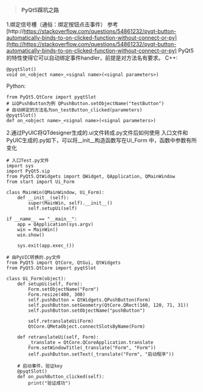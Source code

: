 > #### PyQt5踩坑之路 ####

1.绑定信号槽（通俗：绑定按钮点击事件）
参考[http://https://stackoverflow.com/questions/54861232/pyqt-button-automatically-binds-to-on-clicked-function-without-connect-or-py](http://https://stackoverflow.com/questions/54861232/pyqt-button-automatically-binds-to-on-clicked-function-without-connect-or-py)
PyQt5的特性使得它可以自动绑定事件handler，前提是对方法名有要求。
C++:
```
@pyqtSlot()
void on_<object name>_<signal name>(<signal parameters>)
```
Python:
```
from PyQt5.QtCore import pyqtSlot
# 以QPushButton为例 QPushButton.setObjectName("testButton")
# 自动绑定的方法名为on_testButton_clicked(parameters)
@pyqtSlot()
def on_<object name>_<signal name>(<signal parameters>)
```
2.通过PyUIC将QTdesigner生成的.ui文件转成.py文件后如何使用
入口文件和PyUIC生成的.py如下，可以将__init__构造函数写在Ui_Form
中，函数中参数有所变化
```
# 入口Test.py文件
import sys
import PyQt5.sip
from PyQt5.QtWidgets import QWidget, QApplication, QMainWindow
from start import Ui_Form

class MainWin(QMainWindow, Ui_Form):
    def __init__(self):
        super(MainWin, self).__init__()
        self.setupUi(self)

if __name__ == "__main__":
    app = QApplication(sys.argv)
    win = MainWin()
    win.show()

    sys.exit(app.exec_())
```
```
# 由PyUIC转换的.py文件
from PyQt5 import QtCore, QtGui, QtWidgets
from PyQt5.QtCore import pyqtSlot

class Ui_Form(object):
    def setupUi(self, Form):
        Form.setObjectName("Form")
        Form.resize(400, 300)
        self.pushButton = QtWidgets.QPushButton(Form)
        self.pushButton.setGeometry(QtCore.QRect(160, 120, 71, 31))
        self.pushButton.setObjectName("pushButton")

        self.retranslateUi(Form)
        QtCore.QMetaObject.connectSlotsByName(Form)

    def retranslateUi(self, Form):
        _translate = QtCore.QCoreApplication.translate
        Form.setWindowTitle(_translate("Form", "Form"))
        self.pushButton.setText(_translate("Form", "启动程序"))

    # 启动事件，验证key
    @pyqtSlot()
    def on_pushButton_clicked(self):
        print("验证成功")
```